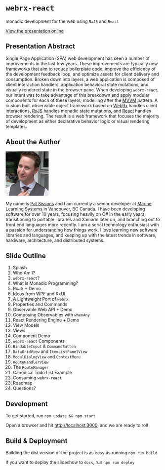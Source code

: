 # `webrx-react`

monadic development for the web using `RxJS` and `React`

[View the presentation online](https://marinels.github.io/presentation-webrx-react/)

## Presentation Abstract

Single Page Application (SPA) web development has seen a number of improvements in the last few years. These improvements are typically new frameworks that aim to reduce boilerplate code, improve the efficiency of the development feedback loop, and optimize assets for client delivery and consumption. Broken down into layers, a web application is composed of client interaction handlers, application behavioral state mutations, and visually rendered state in the browser pane. When developing `webrx-react`, our intent was to take advantage of this breakdown and apply modular components for each of these layers, modelling after the [MVVM](https://en.wikipedia.org/wiki/Model%E2%80%93view%E2%80%93viewmodel) pattern. A custom built observable object framework based on [WebRx](https://github.com/WebRxJS/WebRx) handles client interactions, [RxJS](https://github.com/ReactiveX/rxjs/) handles monadic state mutations, and [React](https://facebook.github.io/react/) handles browser rendering. The result is a web framework that focuses the majority of development as either declarative behavior logic or visual rendering templates.

## About the Author

![me](https://github.com/marinels/presentation-webrx-react/raw/master/assets/me.png)

My name is [Pat Sissons](https://github.com/patsissons) and I am currently a senior developer at [Marine Learning Systems](https://github.com/marinels) in Vancouver, BC Canada. I have been developing software for over 10 years, focusing heavily on C# in the early years, transitioning to portable libraries and Xamarin later on, and branching out to front end languages more recently. I am a serial technology enthusiast with a passion for understanding how things work. I love learning new software libraries and languages, and keeping up with the latest trends in software, hardware, architecture, and distributed systems.

## Slide Outline

1. Splash
1. Who Am I?
1. `webrx-react`?
1. What is Monadic Programming?
1. RxJS + Demo
1. Ideas from WPF and RxUI
1. A Lightweight Port of `webrx`
1. Properties and Commands
1. Observable Web API + Demo
1. Composing Observables with `whenAny`
1. React Rendering Engine + Demo
1. View Models
1. Views
1. Component Demo
1. `webrx-react` Components
1. `BindableInput` & `CommandButton`
1. `DataGridView` and `ItemListPanelView`
1. `ModalDialogView` and `ContextMenu`
1. `RouteHandlerView`
1. The `RouteManager`
1. Canonical Todo List Example
1. Consuming `webrx-react`
1. Roadmap
1. Questions?

## Development

To get started, run `npm update && npm start`

Open a browser and hit [http://localhost:3000](http://localhost:3000), and we are ready to roll

## Build & Deployment

Building the dist version of the project is as easy as running `npm run build`

If you want to deploy the slideshow to `docs`, run `npm run deploy`
